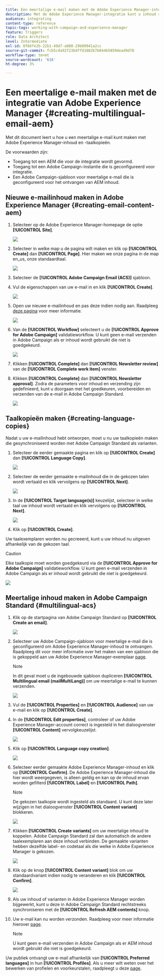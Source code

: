 ```yaml
---
title: Een meertalige e-mail maken met de Adobe Experience Manager-integratie.
description: Met de Adobe Experience Manager-integratie kunt u inhoud rechtstreeks in AEM maken en later in Adobe Campaign gebruiken.
audience: integrating
content-type: reference
topic-tags: working-with-campaign-and-experience-manager
feature: Triggers
role: Data Architect
level: Intermediate
exl-id: 0f66fe2b-22b1-49d7-a080-29b00941a2cc
source-git-commit: fcb5c4a92f23bdffd1082b7b044b5859dead9d70
workflow-type: tm+mt
source-wordcount: '616'
ht-degree: 3%

---
```


# Een meertalige e-mail maken met de integratie van Adobe Experience Manager {#creating-multilingual-email-aem}

Met dit document leert u hoe u een meertalige e-mail kunt maken met Adobe Experience Manager-inhoud en -taalkopieën.

De voorwaarden zijn:

* Toegang tot een AEM die voor de integratie wordt gevormd.
* Toegang tot een Adobe Campaign-instantie die is geconfigureerd voor integratie.
* Een Adobe Campaign-sjabloon voor meertalige e-mail die is geconfigureerd voor het ontvangen van AEM inhoud.

## Nieuwe e-mailinhoud maken in Adobe Experience Manager {#creating-email-content-aem}

1. Selecteer op de Adobe Experience Manager-homepage de optie **[!UICONTROL Site]**.

   ![](assets/aem_acs_1.png)

1. Selecteer in welke map u de pagina wilt maken en klik op **[!UICONTROL Create]** dan **[!UICONTROL Page]**. Hier maken we onze pagina in de map en_us, onze standaardtaal.

   ![](assets/aem_acs_2.png)

1. Selecteer de **[!UICONTROL Adobe Campaign Email (ACS)]** sjabloon.

1. Vul de eigenschappen van uw e-mail in en klik **[!UICONTROL Create]**.

   ![](assets/aem_acs_3.png)

1. Open uw nieuwe e-mailinhoud en pas deze indien nodig aan. Raadpleeg [deze pagina](../../integrating/using/creating-email-experience-manager.md#editing-email-aem) voor meer informatie.

   ![](assets/aem_acs_4.png)

1. Van de **[!UICONTROL Workflow]** selecteert u de **[!UICONTROL Approve for Adobe Campaign]** validatieworkflow. U kunt geen e-mail verzenden in Adobe Campaign als er inhoud wordt gebruikt die niet is goedgekeurd.

   ![](assets/aem_acs_7.png)

1. Klikken **[!UICONTROL Complete]** dan **[!UICONTROL Newsletter review]** van de **[!UICONTROL Complete work item]** venster.

1. Klikken **[!UICONTROL Complete]** dan **[!UICONTROL Newsletter approval]**. Zodra de parameters voor inhoud en verzending zijn gedefinieerd, kunt u doorgaan met het goedkeuren, voorbereiden en verzenden van de e-mail in Adobe Campaign Standard.

   ![](assets/aem_acs_8.png)

## Taalkopieën maken {#creating-language-copies}

Nadat u uw e-mailinhoud hebt ontworpen, moet u nu uw taalkopieën maken die gesynchroniseerd worden met Adobe Campaign Standard als varianten.

1. Selecteer de eerder gemaakte pagina en klik op **[!UICONTROL Create]** dan **[!UICONTROL Language Copy]**.

   ![](assets/aem_acs_5.png)

1. Selecteer de eerder gemaakte e-mailinhoud die in de gekozen talen wordt vertaald en klik vervolgens op **[!UICONTROL Next]**.

   ![](assets/aem_acs_6.png)

1. In de **[!UICONTROL Target language(s)]** keuzelijst, selecteer in welke taal uw inhoud wordt vertaald en klik vervolgens op **[!UICONTROL Next]**.

   ![](assets/aem_acs_9.png)

1. Klik op **[!UICONTROL Create]**.

Uw taalexemplaren worden nu gecreeerd, kunt u uw inhoud nu uitgeven afhankelijk van de gekozen taal.

>[!CAUTION]
>
>Elke taalkopie moet worden goedgekeurd via de **[!UICONTROL Approve for Adobe Campaign]** validatieworkflow. U kunt geen e-mail verzenden in Adobe Campaign als er inhoud wordt gebruikt die niet is goedgekeurd.

![](assets/aem_acs_11.png)

## Meertalige inhoud maken in Adobe Campaign Standard {#multilingual-acs}

1. Klik op de startpagina van Adobe Campaign Standard op **[!UICONTROL Create an email]**.

   ![](assets/aem_acs_12.png)

1. Selecteer uw Adobe Campaign-sjabloon voor meertalige e-mail die is geconfigureerd om Adobe Experience Manager-inhoud te ontvangen. Raadpleeg dit voor meer informatie over het maken van een sjabloon die is gekoppeld aan uw Adobe Experience Manager-exemplaar [page](../../integrating/using/configure-experience-manager.md#config-acs).

   >[!NOTE]
   >
   >In dit geval moet u de ingebouwde sjabloon dupliceren **[!UICONTROL Multilingual email (mailMultiLang)]** om uw meertalige e-mail te kunnen verzenden.

   ![](assets/aem_acs_13.png)

1. Vul de **[!UICONTROL Properties]** en **[!UICONTROL Audience]** van uw e-mail en klik op **[!UICONTROL Create]**.

1. In de **[!UICONTROL Edit properties]**, controleer of uw Adobe Experience Manager-account correct is ingesteld in het dialoogvenster **[!UICONTROL Content]** vervolgkeuzelijst.

   ![](assets/aem_acs_20.png)

1. Klik op **[!UICONTROL Language copy creation]**.

   ![](assets/aem_acs_16.png)

1. Selecteer eerder gemaakte Adobe Experience Manager-inhoud en klik op **[!UICONTROL Confirm]**. De Adobe Experience Manager-inhoud die hier wordt weergegeven, is alleen geldig en kan op de inhoud ervan worden gefilterd **[!UICONTROL Label]** en **[!UICONTROL Path]**.

   >[!NOTE]
   >
   >De gekozen taalkopie wordt ingesteld als standaard. U kunt deze later wijzigen in het dialoogvenster **[!UICONTROL Content variant]** blokkeren.

   ![](assets/aem_acs_17.png)

1. Klikken **[!UICONTROL Create variants]** om uw meertalige inhoud te koppelen. Adobe Campaign Standard zal dan automatisch de andere taalexemplaren aan deze inhoud verbinden. De gemaakte varianten hebben dezelfde label- en codetaal als die welke in Adobe Experience Manager is gekozen.

   ![](assets/aem_acs_18.png)

1. Klik op de knop **[!UICONTROL Content variant]** blok om uw standaardvariant indien nodig te veranderen en klik **[!UICONTROL Confirm]**.

   ![](assets/aem_acs_19.png)

1. Als uw inhoud of varianten in Adobe Experience Manager worden bijgewerkt, kunt u deze in Adobe Campaign Standard rechtstreeks synchroniseren met de **[!UICONTROL Refresh AEM contents]** knop.

1. Uw e-mail kan nu worden verzonden. Raadpleeg voor meer informatie hierover [page](../../sending/using/get-started-sending-messages.md).

   >[!NOTE]
   >
   >U kunt geen e-mail verzenden in Adobe Campaign als er AEM inhoud wordt gebruikt die niet is goedgekeurd.

Uw publiek ontvangt uw e-mail afhankelijk van **[!UICONTROL Preferred languages]** in hun **[!UICONTROL Profiles]**. Als u meer wilt weten over het bewerken van profielen en voorkeurstalen, raadpleegt u deze [page](../../audiences/using/editing-profiles.md).
